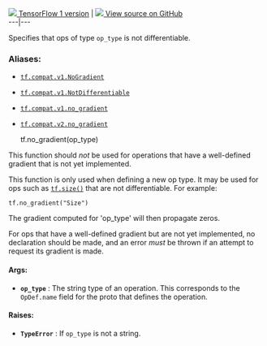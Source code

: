 [ ![](https://tensorflow.google.cn/images/tf_logo_32px.png) TensorFlow 1
version](/versions/r1.15/api_docs/python/tf/no_gradient) |  [
![](https://tensorflow.google.cn/images/GitHub-Mark-32px.png) View source on
GitHub
](https://github.com/tensorflow/tensorflow/blob/r2.0/tensorflow/python/framework/ops.py#L2493-L2525)  
---|---  
  
Specifies that ops of type `op_type` is not differentiable.

### Aliases:

  * [`tf.compat.v1.NoGradient`](/api_docs/python/tf/no_gradient)
  * [`tf.compat.v1.NotDifferentiable`](/api_docs/python/tf/no_gradient)
  * [`tf.compat.v1.no_gradient`](/api_docs/python/tf/no_gradient)
  * [`tf.compat.v2.no_gradient`](/api_docs/python/tf/no_gradient)

    
    
    tf.no_gradient(op_type)
    

This function should _not_ be used for operations that have a well-defined
gradient that is not yet implemented.

This function is only used when defining a new op type. It may be used for ops
such as [`tf.size()`](https://tensorflow.google.cn/api_docs/python/tf/size)
that are not differentiable. For example:

    
    
    tf.no_gradient("Size")
    

The gradient computed for 'op_type' will then propagate zeros.

For ops that have a well-defined gradient but are not yet implemented, no
declaration should be made, and an error _must_ be thrown if an attempt to
request its gradient is made.

#### Args:

  * **`op_type`** : The string type of an operation. This corresponds to the `OpDef.name` field for the proto that defines the operation.

#### Raises:

  * **`TypeError`** : If `op_type` is not a string.

